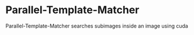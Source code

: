 # Parallel-Template-Matcher
 Parallel-Template-Matcher searches subimages inside an image using cuda
